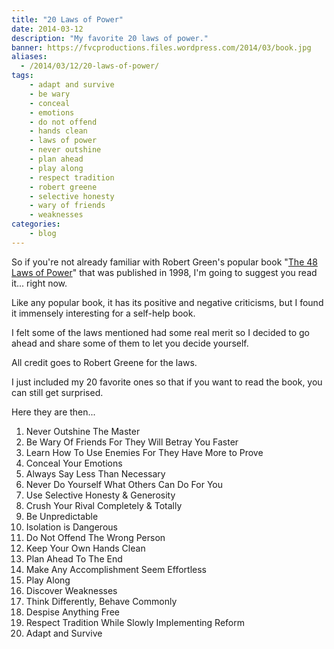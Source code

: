```yaml
---
title: "20 Laws of Power"
date: 2014-03-12
description: "My favorite 20 laws of power."
banner: https://fvcproductions.files.wordpress.com/2014/03/book.jpg
aliases:
  - /2014/03/12/20-laws-of-power/
tags:
    - adapt and survive
    - be wary
    - conceal
    - emotions
    - do not offend
    - hands clean
    - laws of power
    - never outshine
    - plan ahead
    - play along
    - respect tradition
    - robert greene
    - selective honesty
    - wary of friends
    - weaknesses
categories:
    - blog
---
```


So if you're not already familiar with Robert Green's popular book "[The 48 Laws of Power](//en.wikipedia.org/wiki/The_48_Laws_of_Power '48 Laws of Power - Wiki')" that was published in 1998, I'm going to suggest you read it... right now.

Like any popular book, it has its positive and negative criticisms, but I found it immensely interesting for a self-help book.

I felt some of the laws mentioned had some real merit so I decided to go ahead and share some of them to let you decide yourself.

All credit goes to Robert Greene for the laws.

I just included my 20 favorite ones so that if you want to read the book, you can still get surprised.

Here they are then...

1.  Never Outshine The Master
2.  Be Wary Of Friends For They Will Betray You Faster
3.  Learn How To Use Enemies For They Have More to Prove
4.  Conceal Your Emotions
5.  Always Say Less Than Necessary
6.  Never Do Yourself What Others Can Do For You
7.  Use Selective Honesty & Generosity
8.  Crush Your Rival Completely & Totally
9.  Be Unpredictable
10. Isolation is Dangerous
11. Do Not Offend The Wrong Person
12. Keep Your Own Hands Clean
13. Plan Ahead To The End
14. Make Any Accomplishment Seem Effortless
15. Play Along
16. Discover Weaknesses
17. Think Differently, Behave Commonly
18. Despise Anything Free
19. Respect Tradition While Slowly Implementing Reform
20. Adapt and Survive
